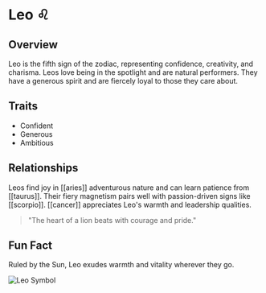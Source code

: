# Leo ♌

## Overview
Leo is the fifth sign of the zodiac, representing confidence, creativity, and charisma. Leos love being in the spotlight and are natural performers. They have a generous spirit and are fiercely loyal to those they care about.

## Traits
- Confident
- Generous
- Ambitious

## Relationships
Leos find joy in [[aries]] adventurous nature and can learn patience from [[taurus]]. Their fiery magnetism pairs well with passion-driven signs like [[scorpio]]. [[cancer]] appreciates Leo's warmth and leadership qualities.

> "The heart of a lion beats with courage and pride."

## Fun Fact
Ruled by the Sun, Leo exudes warmth and vitality wherever they go.

![Leo Symbol](https://upload.wikimedia.org/wikipedia/commons/thumb/8/84/Leo_symbol_%28bold%29.svg/1200px-Leo_symbol_%28bold%29.svg.png)
